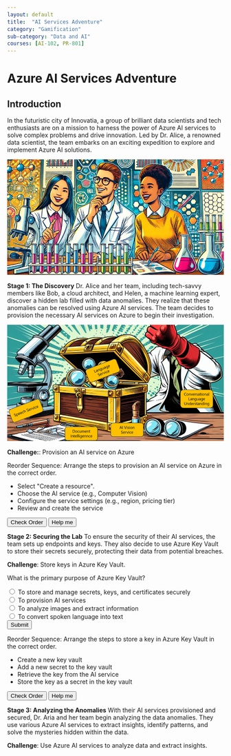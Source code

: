 ```yaml
---
layout: default
title:  "AI Services Adventure"
category: "Gamification"
sub-category: "Data and AI"
courses: [AI-102, PR-801]
---
```

# Azure AI Services Adventure

## Introduction
In the futuristic city of Innovatia, a group of brilliant data scientists and tech enthusiasts are on a mission to harness the power of Azure AI services to solve complex problems and drive innovation. Led by Dr. Alice, a renowned data scientist, the team embarks on an exciting expedition to explore and implement Azure AI solutions.

<a href="./images/ai2.png">
  <img src="./images/ai2.png" alt="Alex is joined by a team of sidekicks">
</a>
<br>

**Stage 1: The Discovery**
Dr. Alice and her team, including tech-savvy members like Bob, a cloud architect, and Helen, a machine learning expert, discover a hidden lab filled with data anomalies. They realize that these anomalies can be resolved using Azure AI services. The team decides to provision the necessary AI services on Azure to begin their investigation.

<a href="./images/ai1.png">
  <img src="./images/ai1.png" alt="Alex is joined by a team of sidekicks">
</a>
<br>

**Challenge:**: Provision an AI service on Azure

Reorder Sequence: Arrange the steps to provision an AI service on Azure in the correct order.

<ul id="sortable-setup" class="styled-list">
  
  <li class="ui-state-default" data-order="3">Select "Create a resource".</li>
  <li class="ui-state-default" data-order="1">Choose the AI service (e.g., Computer Vision)</li>
  <li class="ui-state-default" data-order="2">Configure the service settings (e.g., region, pricing tier)</li>
  <li class="ui-state-default" data-order="4">Review and create the service</li>
  
</ul>

<button onclick="checkOrderSetup()">Check Order</button>
<button onclick="helpMeSetup()">Help me</button>

<p id="feedback-setup"></p>

<script src="https://code.jquery.com/jquery-3.6.0.min.js"></script>
<script src="https://code.jquery.com/ui/1.12.1/jquery-ui.min.js"></script>
<link rel="stylesheet" href="https://code.jquery.com/ui/1.12.1/themes/base/jquery-ui.css">

<script>
  $(function() {
    $("#sortable-setup").sortable();
    $("#sortable-setup").disableSelection();
  });

  function checkOrderSetup() {
    var items = $("#sortable-setup li");
    var correct = true;
    items.each(function(index) {
      if ($(this).data("order") !== index + 1) {
        correct = false;
      }
    });
    var feedback = document.getElementById("feedback-setup");
    if (correct) {
      feedback.textContent = "Correct order!";
      feedback.style.color = "green";
    } else {
      feedback.textContent = "Incorrect order. Try again.";
      feedback.style.color = "red";
    }
  }

  function helpMeSetup() {
    var items = $("#sortable-setup li").sort(function(a, b) {
      return $(a).data("order") - $(b).data("order");
    });
    $("#sortable-setup").html(items);
    document.getElementById("feedback-setup").textContent = "Here is the correct order.";
    document.getElementById("feedback-setup").style.color = "blue";
  }
</script>


**Stage 2: Securing the Lab**
To ensure the security of their AI services, the team sets up endpoints and keys. They also decide to use Azure Key Vault to store their secrets securely, protecting their data from potential breaches.

**Challenge**: Store keys in Azure Key Vault.

What is the primary purpose of Azure Key Vault?

<form id="quizForm">
  <input type="radio" id="q1" name="answer" value="q1">
  <label for="a1"> To store and manage secrets, keys, and certificates securely</label><br>
  <input type="radio" id="q2" name="answer" value="q2">
  <label for="a2">To provision AI services</label><br>
  <input type="radio" id="q3" name="answer" value="q3">
  <label for="a3">To analyze images and extract information</label><br>
  <input type="radio" id="q4" name="answer" value="q4">
  <label for="a4">To convert spoken language into text</label><br>
  <button type="button" onclick="checkAnswer()" class="styled-button">Submit</button>
</form>

<p id="result"></p>

<script>
  function checkAnswer() {
    var radios = document.getElementsByName('answer');
    var correctAnswer = 'q1';
    var result = document.getElementById('result');
    var selected = false;

    for (var i = 0; i < radios.length; i++) {
      if (radios[i].checked) {
        selected = true;
        if (radios[i].value === correctAnswer) {
          result.textContent = 'Correct!';
          result.style.color = 'green';
        } else {
          result.textContent = 'Incorrect. Try again!';
          result.style.color = 'red';
        }
        break;
      }
    }

    if (!selected) {
      result.textContent = 'Please select an answer.';
      result.style.color = 'orange';
    }
  }
</script>

Reorder Sequence: Arrange the steps to store a key in Azure Key Vault in the correct order.

<ul id="sortable-setup1" class="styled-list">  
  <li class="ui-state-default" data-order="1">Create a new key vault</li>
  <li class="ui-state-default" data-order="3">Add a new secret to the key vault</li>
  <li class="ui-state-default" data-order="2">Retrieve the key from the AI service</li>
  <li class="ui-state-default" data-order="4">Store the key as a secret in the key vault</li>
  
</ul>

<button onclick="checkOrderSetup1()">Check Order</button>
<button onclick="helpMeSetup1()">Help me</button>

<p id="feedback-setup"></p>

<script src="https://code.jquery.com/jquery-3.6.0.min.js"></script>
<script src="https://code.jquery.com/ui/1.12.1/jquery-ui.min.js"></script>
<link rel="stylesheet" href="https://code.jquery.com/ui/1.12.1/themes/base/jquery-ui.css">

<script>
  $(function() {
    $("#sortable-setup1").sortable();
    $("#sortable-setup1").disableSelection();
  });

  function checkOrderSetup1() {
    var items = $("#sortable-setup1 li");
    var correct = true;
    items.each(function(index) {
      if ($(this).data("order") !== index + 1) {
        correct = false;
      }
    });
    var feedback = document.getElementById("feedback-setup");
    if (correct) {
      feedback.textContent = "Correct order!";
      feedback.style.color = "green";
    } else {
      feedback.textContent = "Incorrect order. Try again.";
      feedback.style.color = "red";
    }
  }

  function helpMeSetup1() {
    var items = $("#sortable-setup1 li").sort(function(a, b) {
      return $(a).data("order") - $(b).data("order");
    });
    $("#sortable-setup1").html(items);
    document.getElementById("feedback-setup").textContent = "Here is the correct order.";
    document.getElementById("feedback-setup").style.color = "blue";
  }
</script>


**Stage 3: Analyzing the Anomalies**
With their AI services provisioned and secured, Dr. Aria and her team begin analyzing the data anomalies. They use various Azure AI services to extract insights, identify patterns, and solve the mysteries hidden within the data.

**Challenge**: Use Azure AI services to analyze data and extract insights.
